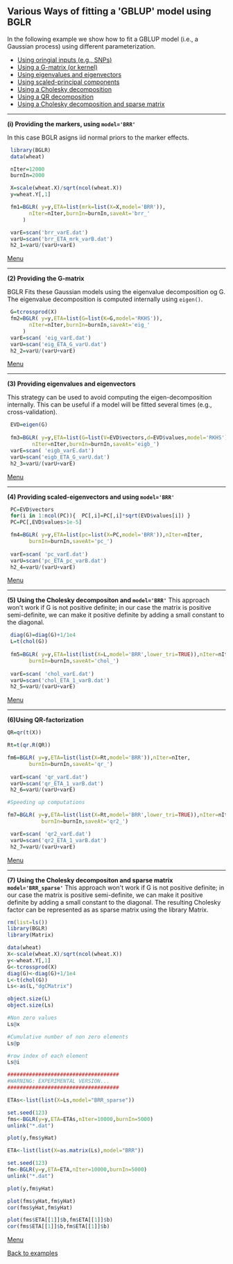 
## Various Ways of fitting a 'GBLUP' model using BGLR

In the following example we show how to fit a GBLUP model (i.e., a Gaussian process) using different parameterization.

<div id="menu" />
  
   * [Using oringial inputs (e.g., SNPs)](#BRR)
   * [Using a G-matrix (or kernel)](#RKHS)
   * [Using eigenvalues and eigenvectors](#RKHS2)
   * [Using scaled-principal components](#PC)
   * [Using a Cholesky decomposition](#CHOL)
   * [Using a QR decomposition](#QR)
   * [Using a Cholesky decomposition and sparse matrix](#CholSparse)
   

<div id="BRR" />

---------------------------------------------
**(i) Providing the markers, using `model='BRR'`**

In this case BGLR asigns iid normal priors to the marker effects.

``` R
 library(BGLR)
 data(wheat)

 nIter=12000
 burnIn=2000

 X=scale(wheat.X)/sqrt(ncol(wheat.X))
 y=wheat.Y[,1]

 fm1=BGLR( y=y,ETA=list(mrk=list(X=X,model='BRR')),
	   nIter=nIter,burnIn=burnIn,saveAt='brr_'
 	 )

 varE=scan('brr_varE.dat')
 varU=scan('brr_ETA_mrk_varB.dat')
 h2_1=varU/(varU+varE)
```
[Menu](#menu)


---------------------------------------------
<div id="RKHS" />

**(2) Providing the G-matrix**

BGLR Fits these Gaussian models using the eigenvalue decomposition og G. The eigenvalue decomposition is computed internally using 
`eigen()`.

```R
 G=tcrossprod(X)
 fm2=BGLR( y=y,ETA=list(G=list(K=G,model='RKHS')),
	   nIter=nIter,burnIn=burnIn,saveAt='eig_'
	 )
 varE=scan( 'eig_varE.dat')
 varU=scan('eig_ETA_G_varU.dat')
 h2_2=varU/(varU+varE)
```
[Menu](#menu)


<div id="RKHS2" />


---------------------------------------------
**(3) Providing eigenvalues and eigenvectors**

This strategy can be used to avoid computing the eigen-decomposition internally. This can be useful if a model will be fitted several times (e.g., cross-validation).

```R
 EVD=eigen(G)
 
 fm3=BGLR( y=y,ETA=list(G=list(V=EVD$vectors,d=EVD$values,model='RKHS')),
	    nIter=nIter,burnIn=burnIn,saveAt='eigb_')
 varE=scan( 'eigb_varE.dat')
 varU=scan('eigb_ETA_G_varU.dat')
 h2_3=varU/(varU+varE)
```
[Menu](#menu)


<div id="PC" />


---------------------------------------------
**(4) Providing scaled-eigenvectors and using `model='BRR'`**

```R
 PC=EVD$vectors
 for(i in 1:ncol(PC)){  PC[,i]=PC[,i]*sqrt(EVD$values[i]) }
 PC=PC[,EVD$values>1e-5]

 fm4=BGLR( y=y,ETA=list(pc=list(X=PC,model='BRR')),nIter=nIter,
	   burnIn=burnIn,saveAt='pc_')
			
 varE=scan( 'pc_varE.dat')
 varU=scan('pc_ETA_pc_varB.dat')
 h2_4=varU/(varU+varE)
```
[Menu](#menu)



<div id="CHOL" />


---------------------------------------------
**(5) Using the Cholesky decompositon and `model='BRR'`**
  This approach won't work if G is not positive definite; in our case the matrix is positive semi-definite, we can make it positive definite by adding a small constant to the diagonal.
  
```R
 diag(G)=diag(G)+1/1e4
 L=t(chol(G)) 
 
 fm5=BGLR( y=y,ETA=list(list(X=L,model='BRR',lower_tri=TRUE)),nIter=nIter, 
	   burnIn=burnIn,saveAt='chol_')
			
 varE=scan( 'chol_varE.dat')
 varU=scan('chol_ETA_1_varB.dat')
 h2_5=varU/(varU+varE)
```
[Menu](#menu)


<div id="QR" />


---------------------------------------------
**(6)Using QR-factorization**

```r
QR=qr(t(X))

Rt=t(qr.R(QR))

fm6=BGLR( y=y,ETA=list(list(X=Rt,model='BRR')),nIter=nIter,
	   burnIn=burnIn,saveAt='qr_')
			
 varE=scan( 'qr_varE.dat')
 varU=scan('qr_ETA_1_varB.dat')
 h2_6=varU/(varU+varE)

#Speeding up computations

fm7=BGLR( y=y,ETA=list(list(X=Rt,model='BRR',lower_tri=TRUE)),nIter=nIter,
           burnIn=burnIn,saveAt='qr2_')

 varE=scan( 'qr2_varE.dat')
 varU=scan('qr2_ETA_1_varB.dat')
 h2_7=varU/(varU+varE)


```
[Menu](#menu)

<div id="CholSparse" />


---------------------------------------------
**(7) Using the Cholesky decompositon and sparse matrix `model='BRR_sparse'`**
  This approach won't work if G is not positive definite; in our case the matrix is positive semi-definite, we can make it positive definite by adding a small constant to the diagonal. The resulting Cholesky factor can be represented as as sparse matrix using the 
  library Matrix.

  
```R
rm(list=ls())
library(BGLR)
library(Matrix)

data(wheat)
X<-scale(wheat.X)/sqrt(ncol(wheat.X))
y<-wheat.Y[,1]
G<-tcrossprod(X)
diag(G)<-diag(G)+1/1e4
L<-t(chol(G))
Ls<-as(L,"dgCMatrix")

object.size(L)
object.size(Ls)

#Non zero values
Ls@x

#Cumulative number of non zero elements
Ls@p

#row index of each element
Ls@i

####################################
#WARNING: EXPERIMENTAL VERSION...
####################################

ETAs<-list(list(X=Ls,model="BRR_sparse"))

set.seed(123)
fms<-BGLR(y=y,ETA=ETAs,nIter=10000,burnIn=5000)
unlink("*.dat")

plot(y,fms$yHat)

ETA<-list(list(X=as.matrix(Ls),model="BRR"))

set.seed(123)
fm<-BGLR(y=y,ETA=ETA,nIter=10000,burnIn=5000)
unlink("*.dat")

plot(y,fm$yHat)

plot(fms$yHat,fm$yHat)
cor(fms$yHat,fm$yHat)

plot(fms$ETA[[1]]$b,fm$ETA[[1]]$b)
cor(fms$ETA[[1]]$b,fm$ETA[[1]]$b)
```
[Menu](#menu)


[Back to examples](https://github.com/gdlc/BGLR-R/blob/master/README.md)
